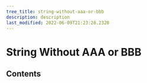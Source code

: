 ```yaml
---
tree_title: string-without-aaa-or-bbb
description: description
last_modified: 2022-06-09T21:23:28.2328
---
```


# String Without AAA or BBB

## Contents

